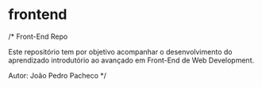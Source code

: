 # frontend
/*
Front-End Repo

Este repositório tem por objetivo acompanhar o desenvolvimento do aprendizado
introdutório ao avançado em Front-End de Web Development.

Autor: João Pedro Pacheco
*/
